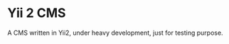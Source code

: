 Yii 2 CMS
===================================

A CMS written in Yii2, under heavy development, just for testing purpose. 
